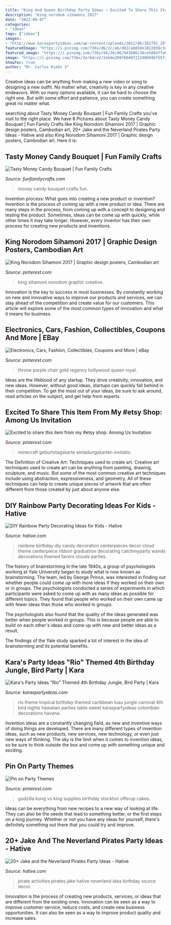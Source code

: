 ```yaml
---
title: "King And Queen Birthday Party Ideas ~ Excited To Share This Item From My #etsy Shop: Among Us Invitation"
description: "King norodom sihamoni 2017"
date: "2022-09-07"
categories:
- "ideas"
tags: ["ideas"]
images:
- "http://www.karaspartyideas.com/wp-content/uploads/2012/06/301792_297076123720054_820311155_n_600x898.jpg"
featuredImage: "https://i.pinimg.com/736x/d6/2c/ab/d62cab850e1022036c3c67f6c80b5448.jpg"
featured_image: "https://i.pinimg.com/736x/94/36/06/943606c38ce5864ffa65a7fa0d5416ff.jpg"
image: "https://i.pinimg.com/736x/2e/bd/e2/2ebde20976040f22198694bf55f372d9--throne-room-hollywood-regency.jpg"
ShowToc: true
author: "Mr. Carlos Kiehn I"
---
```



Creative ideas can be anything from making a new video or song to designing a new outfit. No matter what, creativity is key in any creative endeavors. With so many options available, it can be hard to choose the right one. But with some effort and patience, you can create something great no matter what.

	

		
searching about Tasty Money Candy Bouquet | Fun Family Crafts you've visit to the right place. We have 8 Pictures about Tasty Money Candy Bouquet | Fun Family Crafts like King Norodom Sihamoni 2017 | Graphic design posters, Cambodian art, 20+ Jake and the Neverland Pirates Party Ideas - Hative and also King Norodom Sihamoni 2017 | Graphic design posters, Cambodian art. Here it is:
		
    
## Tasty Money Candy Bouquet | Fun Family Crafts

<img loading=lazy src="https://funfamilycrafts.com/wp-content/uploads/2014/03/money_candy_bouquet.jpg" onerror="this.onerror=null;this.src='https://tse3.mm.bing.net/th?id=OIP.gtxY_mVDYF_763UTx4rMZwHaI5&amp;pid=15.1';" alt="Tasty Money Candy Bouquet | Fun Family Crafts">

_Source: funfamilycrafts.com_

>money candy bouquet crafts fun. 

	

Invention process: What goes into creating a new product or invention?
Invention is the process of coming up with a new product or idea. There are many steps in the process, from coming up with a concept to designing and testing the product. Sometimes, ideas can be come up with quickly, while other times it may take longer. However, every inventor has their own process for creating new products and inventions.

    
## King Norodom Sihamoni 2017 | Graphic Design Posters, Cambodian Art

<img loading=lazy src="https://i.pinimg.com/736x/94/36/06/943606c38ce5864ffa65a7fa0d5416ff.jpg" onerror="this.onerror=null;this.src='https://tse4.mm.bing.net/th?id=OIP.pPxV7gIYgExXElXcQmnlUgHaKe&amp;pid=15.1';" alt="King Norodom Sihamoni 2017 | Graphic design posters, Cambodian art">

_Source: pinterest.com_

>king sihamoni norodom graphic creative. 

	

Innovation is the key to success in most businesses. By constantly working on new and innovative ways to improve our products and services, we can stay ahead of the competition and create value for our customers. This article will explore some of the most common types of innovation and what it means for business.

    
## Electronics, Cars, Fashion, Collectibles, Coupons And More | EBay

<img loading=lazy src="https://i.pinimg.com/736x/2e/bd/e2/2ebde20976040f22198694bf55f372d9--throne-room-hollywood-regency.jpg" onerror="this.onerror=null;this.src='https://tse3.mm.bing.net/th?id=OIP.MTkLqJ3z_8e9FQkZeF611QHaLA&amp;pid=15.1';" alt="Electronics, Cars, Fashion, Collectibles, Coupons and More | eBay">

_Source: pinterest.com_

>throne purple chair gold regency hollywood queen royal. 

	

Ideas are the lifeblood of any startup. They drive creativity, innovation, and new ideas. However, without good ideas, startups can quickly fall behind in their competition. To get the most out of your ideas, be sure to ask around, read articles on the subject, and get help from experts.

    
## Excited To Share This Item From My #etsy Shop: Among Us Invitation

<img loading=lazy src="https://i.pinimg.com/736x/73/91/79/739179a386fa502d70324369a8f660c9.jpg" onerror="this.onerror=null;this.src='https://tse3.mm.bing.net/th?id=OIP.NvHdg8Uw6goLpsWjDZ-oQAHaLH&amp;pid=15.1';" alt="Excited to share this item from my #etsy shop: Among Us Invitation">

_Source: pinterest.com_

>minecraft geburtstagskarte einladungskarten invitatio. 

	

The Definition of Creative Art: Techniques used to create art.
Creative art techniques used to create art can be anything from painting, drawing, sculpture, and music. But some of the most common creative art techniques include using abstraction, expressiveness, and geometry. All of these techniques can help to create unique pieces of artwork that are often different from those created by just about anyone else.

    
## DIY Rainbow Party Decorating Ideas For Kids - Hative

<img loading=lazy src="https://hative.com/wp-content/uploads/2014/11/diy-rainbow-party-decorating-ideas/4-candy-decoration.jpg" onerror="this.onerror=null;this.src='https://tse1.mm.bing.net/th?id=OIP.GfTxgQhCKywEmuWykiSTCAHaLG&amp;pid=15.1';" alt="DIY Rainbow Party Decorating Ideas for Kids - Hative">

_Source: hative.com_

>rainbow birthday diy candy decoration centerpieces decor cloud theme centerpiece ribbon graduation decorating catchmyparty wands decorations themed favors clouds parties. 

	

The history of brainstorming
In the late 1940s, a group of psychologists working at Yale University began to study what is now known as brainstorming. The team, led by George Prince, was interested in finding out whether people could come up with more ideas if they worked on their own or in groups.
The psychologists conducted a series of experiments in which participants were asked to come up with as many ideas as possible for different topics. They found that people who worked on their own came up with fewer ideas than those who worked in groups.

The psychologists also found that the quality of the ideas generated was better when people worked in groups. This is because people are able to build on each other's ideas and come up with new and better ideas as a result.

The findings of the Yale study sparked a lot of interest in the idea of brainstorming and its potential benefits.

    
## Kara&#039;s Party Ideas &quot;Rio&quot; Themed 4th Birthday Jungle, Bird Party | Kara

<img loading=lazy src="http://www.karaspartyideas.com/wp-content/uploads/2012/06/301792_297076123720054_820311155_n_600x898.jpg" onerror="this.onerror=null;this.src='https://tse4.mm.bing.net/th?id=OIP.gRNms9EqEFCPEHGpX3fVrQHaLF&amp;pid=15.1';" alt="Kara&#039;s Party Ideas &quot;Rio&quot; Themed 4th Birthday Jungle, Bird Party | Kara">

_Source: karaspartyideas.com_

>rio theme tropical birthday themed caribbean luau jungle carnival 4th bird nights hawaiian parties table sweet karaspartyideas colombian decorations havana. 

	

Invention ideas are a constantly changing field, as new and inventive ways of doing things are developed. There are many different types of invention ideas, such as new products, new services, new technology, or even just new ways of thinking. The sky is the limit when it comes to invention ideas, so be sure to think outside the box and come up with something unique and exciting.

    
## Pin On Party Themes

<img loading=lazy src="https://i.pinimg.com/736x/d6/2c/ab/d62cab850e1022036c3c67f6c80b5448.jpg" onerror="this.onerror=null;this.src='https://tse4.mm.bing.net/th?id=OIP.u31Vj_9auDWY59D6KJBVMgHaJ4&amp;pid=15.1';" alt="Pin on Party Themes">

_Source: pinterest.com_

>godzilla kong vs king supplies birthday stockton offerup cakes. 

	

Ideas can be everything from new recipes to a new way of looking at life. They can also be the seeds that lead to something better, or the first steps on a long journey. Whether or not you have any ideas for yourself, there's definitely something out there that you could try and improve.

    
## 20+ Jake And The Neverland Pirates Party Ideas - Hative

<img loading=lazy src="https://hative.com/wp-content/uploads/2014/02/pirate-party-ideas/pirate-party-activities-idea-33.jpg" onerror="this.onerror=null;this.src='https://tse1.mm.bing.net/th?id=OIP.djRVHZwqABNqNHF8my9gigHaFH&amp;pid=15.1';" alt="20+ Jake and the Neverland Pirates Party Ideas - Hative">

_Source: hative.com_

>pirate activities pirates jake hative neverland idea birthday source decor. 

	

Innovation is the process of creating new products, services, or ideas that are different from the existing ones. Innovation can be seen as a way to improve customer service, reduce costs, and create new business opportunities. It can also be seen as a way to improve product quality and increase sales.

